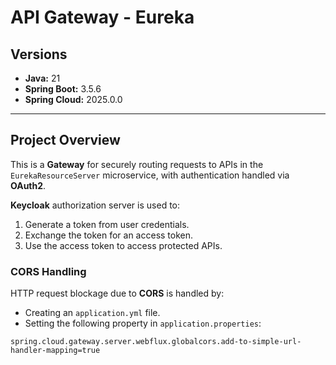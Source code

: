 # API Gateway - Eureka

## Versions
- **Java:** 21
- **Spring Boot:** 3.5.6
- **Spring Cloud:** 2025.0.0

---

## Project Overview
This is a **Gateway** for securely routing requests to APIs in the `EurekaResourceServer` microservice, with authentication handled via **OAuth2**.

**Keycloak** authorization server is used to:
1. Generate a token from user credentials.
2. Exchange the token for an access token.
3. Use the access token to access protected APIs.

### CORS Handling
HTTP request blockage due to **CORS** is handled by:
- Creating an `application.yml` file.
- Setting the following property in `application.properties`:

```properties
spring.cloud.gateway.server.webflux.globalcors.add-to-simple-url-handler-mapping=true
